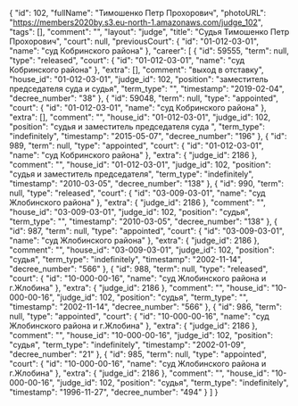 {
    "id": 102,
    "fullName": "Тимошенко Петр Прохорович",
    "photoURL": "https://members2020by.s3.eu-north-1.amazonaws.com/judge_102",
    "tags": [],
    "comment": "",
    "layout": "judge",
    "title": "Судья Тимошенко Петр Прохорович",
    "court": null,
    "previousCourt": {
        "id": "01-012-03-01",
        "name": "суд Кобринского района"
    },
    "career": [
        {
            "id": 59555,
            "term": null,
            "type": "released",
            "court": {
                "id": "01-012-03-01",
                "name": "суд Кобринского района"
            },
            "extra": [],
            "comment": "выход в отставку",
            "house_id": "01-012-03-01",
            "judge_id": 102,
            "position": "заместитель председателя суда и судья",
            "term_type": "",
            "timestamp": "2019-02-04",
            "decree_number": "38"
        },
        {
            "id": 59048,
            "term": null,
            "type": "appointed",
            "court": {
                "id": "01-012-03-01",
                "name": "суд Кобринского района"
            },
            "extra": [],
            "comment": "",
            "house_id": "01-012-03-01",
            "judge_id": 102,
            "position": "судья и заместитель председателя суда ",
            "term_type": "indefinitely",
            "timestamp": "2015-05-07",
            "decree_number": "196"
        },
        {
            "id": 989,
            "term": null,
            "type": "appointed",
            "court": {
                "id": "01-012-03-01",
                "name": "суд Кобринского района"
            },
            "extra": {
                "judge_id": 2186
            },
            "comment": "",
            "house_id": "01-012-03-01",
            "judge_id": 102,
            "position": "судья и заместитель председателя",
            "term_type": "indefinitely",
            "timestamp": "2010-03-05",
            "decree_number": "138"
        },
        {
            "id": 990,
            "term": null,
            "type": "released",
            "court": {
                "id": "03-009-03-01",
                "name": "суд Жлобинского района"
            },
            "extra": {
                "judge_id": 2186
            },
            "comment": "",
            "house_id": "03-009-03-01",
            "judge_id": 102,
            "position": "судья",
            "term_type": "",
            "timestamp": "2010-03-05",
            "decree_number": "138"
        },
        {
            "id": 987,
            "term": null,
            "type": "appointed",
            "court": {
                "id": "03-009-03-01",
                "name": "суд Жлобинского района"
            },
            "extra": {
                "judge_id": 2186
            },
            "comment": "",
            "house_id": "03-009-03-01",
            "judge_id": 102,
            "position": "судья",
            "term_type": "indefinitely",
            "timestamp": "2002-11-14",
            "decree_number": "566"
        },
        {
            "id": 988,
            "term": null,
            "type": "released",
            "court": {
                "id": "10-000-00-16",
                "name": "суд Жлобинского района и г.Жлобина"
            },
            "extra": {
                "judge_id": 2186
            },
            "comment": "",
            "house_id": "10-000-00-16",
            "judge_id": 102,
            "position": "судья",
            "term_type": "",
            "timestamp": "2002-11-14",
            "decree_number": "566"
        },
        {
            "id": 986,
            "term": null,
            "type": "appointed",
            "court": {
                "id": "10-000-00-16",
                "name": "суд Жлобинского района и г.Жлобина"
            },
            "extra": {
                "judge_id": 2186
            },
            "comment": "",
            "house_id": "10-000-00-16",
            "judge_id": 102,
            "position": "судья",
            "term_type": "indefinitely",
            "timestamp": "2002-01-09",
            "decree_number": "21"
        },
        {
            "id": 985,
            "term": null,
            "type": "appointed",
            "court": {
                "id": "10-000-00-16",
                "name": "суд Жлобинского района и г.Жлобина"
            },
            "extra": {
                "judge_id": 2186
            },
            "comment": "",
            "house_id": "10-000-00-16",
            "judge_id": 102,
            "position": "судья",
            "term_type": "indefinitely",
            "timestamp": "1996-11-27",
            "decree_number": "494"
        }
    ]
}